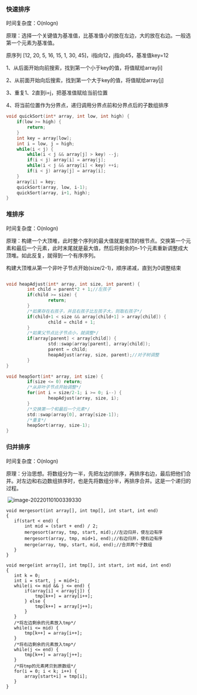 ### 快速排序

时间复杂度：O(nlogn)

原理：选择一个关键值为基准值，比基准值小的放在左边，大的放在右边。一般选第一个元素为基准值。

原序列 [12, 20, 5, 16, 15, 1, 30, 45]，i指向12，j指向45，基准值key=12

1、从后面开始向前搜索，找到第一个小于key的值，将值赋给array[i]

2、从前面开始向后搜索，找到第一个大于key的值，将值赋给array[j]

3、重复1、2直到i=j，把基准值赋给当前位置

4、将当前位置作为分界点，递归调用分界点前和分界点后的子数组排序

```c
void quickSort(int* array, int low, int high) {
	if(low >= high) {
		return;
	}
	int key = array[low];
	int i = low, j = high;
	while(i < j) {
		while(i < j && array[j] > key) --j;
		if(i < j) array[i] = array[j];
		while(i < j && array[i] < key) ++i;
		if(i < j) array[j] = array[i];
	}
	array[i] = key;
	quickSort(array, low, i-1);
	quickSort(array, i+1, high);
}
```



### 堆排序

时间复杂度：O(nlogn)

原理：构建一个大顶堆，此时整个序列的最大值就是堆顶的根节点。交换第一个元素和最后一个元素，此时末尾就是最大值，然后将剩余的n-1个元素重新调整成大顶堆。如此反复，就得到一个有序序列。

构建大顶堆从第一个非叶子节点开始(size/2-1)，顺序递减，直到为0调整结束

```c

void heapAdjust(int* array, int size, int parent) {
        int child = parent*2 + 1;//左孩子
        if(child >= size) {
                return;
        }
        /*如果存在右孩子，并且右孩子比左孩子大，则取右孩子*/
        if(child+1 < size && array[child+1] > array[child]) {
                child = child + 1;
        }
        /*如果父节点比子节点小，就调整*/
        if(array[parent] < array[child]) {
                std::swap(array[parent], array[child]);
                parent = child;
                heapAdjust(array, size, parent);//对子树调整
        }
}

void heapSort(int* array, int size) {
        if(size <= 0) return;
        /*从非叶子节点开始调整*/
        for(int i = size/2-1; i >= 0; i--) {
                heapAdjust(array, size, i);
        }
        /*交换第一个和最后一个元素*/
        std::swap(array[0], array[size-1]);
        /*重复*/
        heapSort(array, size-1);
}

```



### 归并排序

时间复杂度：O(nlogn)

原理：分治思想。将数组分为一半，先把左边的排序，再排序右边，最后把他们合并。对左边和右边数组排序时，也是先将数组分半，再排序合并。这是一个递归的过程。

​       ![image-20220110100339330](C:\Users\A10727\AppData\Roaming\Typora\typora-user-images\image-20220110100339330.png)

 

 ```
 void mergesort(int array[], int tmp[], int start, int end)
 {
 	if(start < end) {
 		int mid = (start + end) / 2;
 		mergesort(array, tmp, start, mid);//左边归并，使左边有序
 		mergesort(array, tmp, mid+1, end);//右边归并，使右边有序
 		merge(array, tmp, start, mid, end);//合并两个子数组
 	}
 }
 
 void merge(int array[], int tmp[], int start, int mid, int end)
 {
 	int k = 0;
 	int i = start, j = mid+1;
 	while(i <= mid && j <= end) {
 		if(array[i] < array[j]) {
 			tmp[k++] = array[i++];
 		} else {
 			tmp[k++] = array[j++];
 		}
 	}
 	/*将左边剩余的元素放入tmp*/
 	while(i <= mid) {
 		tmp[k++] = array[i++];
 	}
 	/*将右边剩余的元素放入tmp*/
 	while(j <= end) {
 		tmp[k++] = array[j++];
 	}
 	/*将tmp的元素拷贝到原数组*/
 	for(i = 0; i < k; i++) {
 		array[start+i] = tmp[i];
 	}
 }
 ```



 

 













